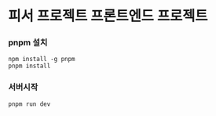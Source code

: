 # 피서 프로젝트 프론트엔드 프로젝트
### pnpm 설치
```
npm install -g pnpm
pnpm install
```
### 서버시작
```
pnpm run dev
```